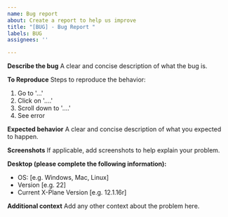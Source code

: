 ```yaml
---
name: Bug report
about: Create a report to help us improve
title: "[BUG] - Bug Report "
labels: BUG
assignees: ''

---
```


**Describe the bug**
A clear and concise description of what the bug is.

**To Reproduce**
Steps to reproduce the behavior:
1. Go to '...'
2. Click on '....'
3. Scroll down to '....'
4. See error

**Expected behavior**
A clear and concise description of what you expected to happen.

**Screenshots**
If applicable, add screenshots to help explain your problem.

**Desktop (please complete the following information):**
 - OS: [e.g. Windows, Mac, Linux]
 - Version [e.g. 22]
 - Current X-Plane Version [e.g. 12.1.16r]


**Additional context**
Add any other context about the problem here.

